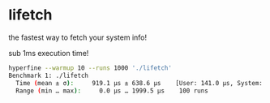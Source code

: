 # lifetch
the fastest way to fetch your system info!

sub 1ms execution time!

```bash
hyperfine --warmup 10 --runs 1000 './lifetch'
Benchmark 1: ./lifetch
  Time (mean ± σ):     919.1 µs ± 638.6 µs    [User: 141.0 µs, System: 1166.9 µs]
  Range (min … max):     0.0 µs … 1999.5 µs    100 runs
```
